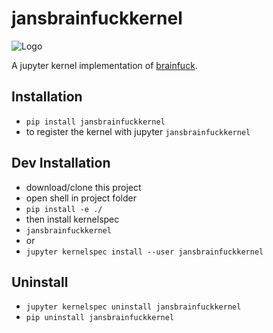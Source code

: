 # jansbrainfuckkernel

![Logo](jansbrainfuckkernel/logo-svg.svg)

A jupyter kernel implementation of [brainfuck](https://github.com/benjamin-james/brainfuck).

## Installation

- `pip install jansbrainfuckkernel`
- to register the kernel with jupyter `jansbrainfuckkernel`

## Dev Installation

- download/clone this project
- open shell in project folder
- `pip install -e ./`
- then install kernelspec
- `jansbrainfuckkernel`
- or
- `jupyter kernelspec install --user jansbrainfuckkernel`

## Uninstall

- `jupyter kernelspec uninstall jansbrainfuckkernel`
- `pip uninstall jansbrainfuckkernel`
